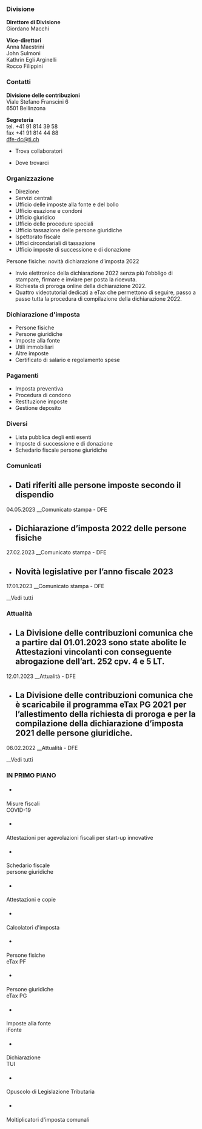 ###  Divisione

**Direttore di Divisione**  
Giordano Macchi

**Vice-direttori**  
Anna Maestrini  
John Sulmoni  
Kathrin Egli Arginelli  
Rocco Filippini

###  Contatti

**Divisione delle contribuzioni**  
Viale Stefano Franscini 6  
6501 Bellinzona

 **Segreteria**  
tel. +41 91 814 39 58  
fax +41 91 814 44 88  
dfe-dc@ti.ch

  * Trova collaboratori

  * Dove trovarci

###  Organizzazione

  * Direzione
  * Servizi centrali
  * Ufficio delle imposte alla fonte e del bollo
  * Ufficio esazione e condoni
  * Ufficio giuridico
  * Ufficio delle procedure speciali
  * Ufficio tassazione delle persone giuridiche
  * Ispettorato fiscale
  * Uffici circondariali di tassazione
  * Ufficio imposte di successione e di donazione

Persone fisiche: novità dichiarazione d’imposta 2022

  * Invio elettronico della dichiarazione 2022 senza più l’obbligo di stampare, firmare e inviare per posta la ricevuta.
  * Richiesta di proroga online della dichiarazione 2022.
  * Quattro videotutorial dedicati a eTax che permettono di seguire, passo a passo tutta la procedura di compilazione della dichiarazione 2022.

###  Dichiarazione d'imposta

  * Persone fisiche
  * Persone giuridiche
  * Imposte alla fonte
  * Utili immobiliari
  * Altre imposte
  * Certificato di salario e regolamento spese

###  Pagamenti

  * Imposta preventiva
  * Procedura di condono
  * Restituzione imposte
  * Gestione deposito

###  Diversi

  * Lista pubblica degli enti esenti
  * Imposte di successione e di donazione
  * Schedario fiscale persone giuridiche

###  Comunicati

  * ## Dati riferiti alle persone imposte secondo il dispendio

04.05.2023 __Comunicato stampa \- DFE

  * ## Dichiarazione d’imposta 2022 delle persone fisiche

27.02.2023 __Comunicato stampa \- DFE

  * ## Novità legislative per l’anno fiscale 2023

17.01.2023 __Comunicato stampa \- DFE

__Vedi tutti

###  Attualità

  * ## La Divisione delle contribuzioni comunica che a partire dal 01.01.2023 sono state abolite le Attestazioni vincolanti con conseguente abrogazione dell’art. 252 cpv. 4 e 5 LT.

12.01.2023 __Attualità \- DFE

  * ## La Divisione delle contribuzioni comunica che è scaricabile il programma eTax PG 2021 per l’allestimento della richiesta di proroga e per la compilazione della dichiarazione d’imposta 2021 delle persone giuridiche.

08.02.2022 __Attualità \- DFE

__Vedi tutti

###  IN PRIMO PIANO

  * #### 

Misure fiscali  
COVID-19

  * #### 

Attestazioni per agevolazioni fiscali per start-up innovative

  * #### 

Schedario fiscale  
persone giuridiche

  * #### 

Attestazioni e copie

  * #### 

Calcolatori d'imposta

  * #### 

Persone fisiche  
eTax PF

  * #### 

Persone giuridiche  
eTax PG

  * #### 

Imposte alla fonte  
iFonte

  * #### 

Dichiarazione  
TUI

  * #### 

Opuscolo di Legislazione Tributaria

  * #### 

Moltiplicatori d'imposta comunali

